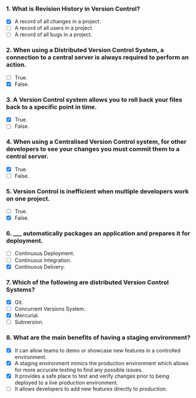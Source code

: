 ### 1. What is Revision History in Version Control?

- [x] A record of all changes in a project.
- [ ] A record of all users in a project.
- [ ] A record of all bugs in a project.

### 2. When using a Distributed Version Control System, a connection to a central server is always required to perform an action.

- [ ] True.
- [x] False.

### 3. A Version Control system allows you to roll back your files back to a specific point in time.

- [x] True.
- [ ] False.

### 4. When using a Centralised Version Control system, for other developers to see your changes you must commit them to a central server.

- [x] True.
- [ ] False.

### 5. Version Control is inefficient when multiple developers work on one project.

- [ ] True.
- [x] False.

### 6. \_\_\_ automatically packages an application and prepares it for deployment.

- [ ] Continuous Deployment.
- [ ] Continuous Integration.
- [x] Continuous Delivery.

### 7. Which of the following are distributed Version Control Systems?

- [x] Git.
- [ ] Concurrent Versions System.
- [x] Mercurial.
- [ ] Subversion.

### 8. What are the main benefits of having a staging environment?

- [x] It can allow teams to demo or showcase new features in a controlled environment.
- [x] A staging environment mimics the production environment which allows for more accurate testing to find any possible issues.
- [x] It provides a safe place to test and verify changes prior to being deployed to a live production environment.
- [ ] It allows developers to add new features directly to production.
